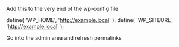 Add this to the very end of the wp-config file

define( 'WP_HOME', 'http://example.local' );
define( 'WP_SITEURL', 'http://example.local' );

Go into the admin area and refresh permalinks 
